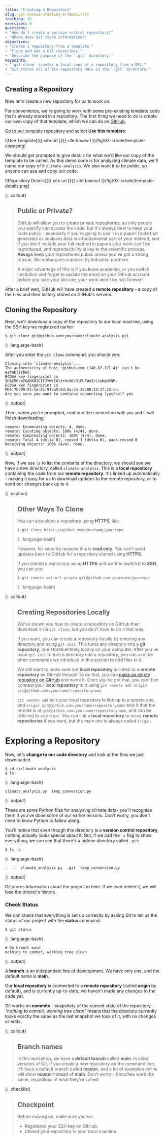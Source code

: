 ```yaml
---
title: "Creating a Repository"
slug: git-novice-creating-a-repository
teaching: 10
exercises: 0
questions:
- "How do I create a version control repository?"
- "Where does Git store information?"
objectives:
- "Create a repository from a template."
- "Clone and use a Git repository."
- "Describe the purpose of the `.git` directory."
keypoints:
- "`git clone` creates a local copy of a repository from a URL."
- "Git stores all of its repository data in the `.git` directory."
---
```


## Creating a Repository

Now let's create a new repository for us to work on.

For convenience, we're going to work with some pre-existing template code that's already stored in a repository. The first thing we need to do is create our own copy of that template, which we can do on [GitHub](https://github.com).

[Go to our template repository](https://github.com/Southampton-RSG-Training/git-novice-template) and select **Use this template**:

![Use Template]({{ site.url }}{{ site.baseurl }}/fig/03-create/template-copy.png)

We should get prompted to give details for what we'd like our copy of the template to be called. As this demo code is for analysing climate data, we'll name our copy of it `climate-analysis`. We also want it to be public, so anyone can see and copy our code:

![Repository Details]({{ site.url }}{{ site.baseurl }}/fig/03-create/template-details.png)

{: .callout}
> ## Public or Private?
> GitHub will allow you to create private repositories, so only people you specify can access the code, but it's always best to keep your code public - especially if you're going to use it in a paper! Code that generates or analyses data is a fundamental part of your method, and if you don't include your full method in papers your work can't be reproduced, and reproducibility is key to the scientific process. **Always** keep your repositories public unless you've got a strong reason, like embargoes imposed by industrial partners.
>
> A major advantage of this is if you leave academia, or you switch institution and forget to update the email on your GitHub account before you lose your old one, your work won't be lost forever!


After a brief wait, GitHub will have created a **remote repository** - a copy of the files and their history stored on GitHub's servers.


## Cloning the Repository

Next, we'll download a copy of the repository to our local machine,
using the SSH key we registered earlier: 

~~~
$ git clone git@github.com:yourname/climate-analysis.git
~~~
{: .language-bash}

After you enter the `git clone` command, you should see:

~~~
Cloning into 'climate-analysis'...
The authenticity of host 'github.com (140.82.121.4)' can't be established.
ECDSA key fingerprint is SHA256:p2QAMXNIC1TJYWeIOttrVc98/R1BUFWu3/LiyKgUfQM.
ECDSA key fingerprint is MD5:7b:99:81:1e:4c:91:a5:0d:5a:2e:2e:80:13:3f:24:ca.
Are you sure you want to continue connecting (yes/no)? yes
~~~
{: .output}

Then, when you're prompted, continue the connection with `yes` and it will finish downloading:

~~~
remote: Enumerating objects: 4, done.
remote: Counting objects: 100% (4/4), done.
remote: Compressing objects: 100% (4/4), done.
remote: Total 4 (delta 0), reused 3 (delta 0), pack-reused 0
Receiving objects: 100% (4/4), done.
~~~
{: .output}

Now, if we use `ls` to list the contents of the directory, 
we should see we have a new directory, called `climate-analysis`.
This is a **local repository** containing the code from our **remote repository**. 
It's linked up automatically - making it easy for us to download updates to the remote repository, or to send our changes back up to it.

{: .caution}
> ## Other Ways To Clone
>
> You can also clone a repository using **HTTPS**, like:
>
> ~~~
> $ git clone https://github.com/yourname/yourrepo
> ~~~
> {: .language-bash}
>
> However, for security reasons this is **read only**.
> You can't send updates back to GitHub for a repository cloned using **HTTPS**.
>
> If you cloned a repository using **HTTPS** and want to switch it to **SSH**, you can use:
>
> ~~~
> $ git remote set-url origin git@github.com:yourname/yourrepo
> ~~~
> {: .language-bash}

{: .callout}
> ## Creating Repositories Locally
> 
> We've shown you how to create a repository on GitHub then download it via `git clone`, but you don't have to do it that way.
>
> If you want, you can create a repository locally by entering any directory and using `git init`. This turns any directory into a **git repository**, one stored entirely locally on your computer.
> After you've used `git init` to turn a directory into a repository, you can use the other commands we introduce in this section to add files to it.
>
> We still want to make sure our **local repository** is linked to a **remote repository** on GitHub though! To do that, you can [make an empty repository on GitHub](https://github.com/new) and name it. Once you've got that, you can then connect your **local repository** to it using `git remote add origin git@github.com:yourname/repositoryname`.
> 
> `git remote add` tells your local repository to link up to a remote one, and `origin git@github.com:yourname/repositoryname` tells it that the remote is at `git@github.com:yourname/repositoryname`, and can be referred to as `origin`. You can link a **local repository** to many **remote repositories** if you want, but the main one is always called `origin`.


# Exploring a Repository

Now, let's **change to our code directory** and look at the files we just downloaded.

~~~
$ cd ~/climate-analysis
$ ls
~~~
{: .language-bash}

~~~
climate_analysis.py  temp_conversion.py
~~~
{: .output}

These are some Python files for analysing climate data-
you'll recognise them if you've done some of our earlier lessons.
Don't worry, you don't need to know Python to follow along.

You'll notice that even though this directory is a **version control repository**, nothing actually looks special about it. But, if we add the `-a` flag to show everything,
we can see that there's a hidden directory called `.git`:

~~~
$ ls -a
~~~
{: .language-bash}

~~~
.  ..  climate_analysis.py  .git  temp_conversion.py
~~~
{: .output}

Git stores information about the project in here.
If we ever delete it, we will lose the project's history.

### Check Status

We can check that everything is set up correctly
by asking Git to tell us the status of our project with the **status** command:

~~~
$ git status
~~~
{: .language-bash}

~~~
# On branch main
nothing to commit, working tree clean
~~~
{: .output}

A **branch** is an independent line of development.  We have only one, and the default name is **main**.

Our **local repository** is connected to a **remote repository** (called **origin** by default), and is currently up-to-date; we haven't made any changes to the code yet.

Git works on **commits** - snapshots of the current state of the repository. *"nothing to commit, working tree clean"* means that the directory currently looks exactly the same as the last snapshot we took of it, with no changes or edits.

{: .callout}
> ## Branch names
> 
> In this workshop, we have a **default branch** called **main**. In older versions of Git,
> if you create a new repository on the command line, it'll have a default branch called **master**, and a lot of examples online will show **master** instead of **main**. Don't worry - branches work the same, regardless of what they're called!


{: .checklist}
> ## Checkpoint
> 
> Before moving on, make sure you've:
> * Registered your SSH key on GitHub.
> * Cloned your repository to your local machine.
